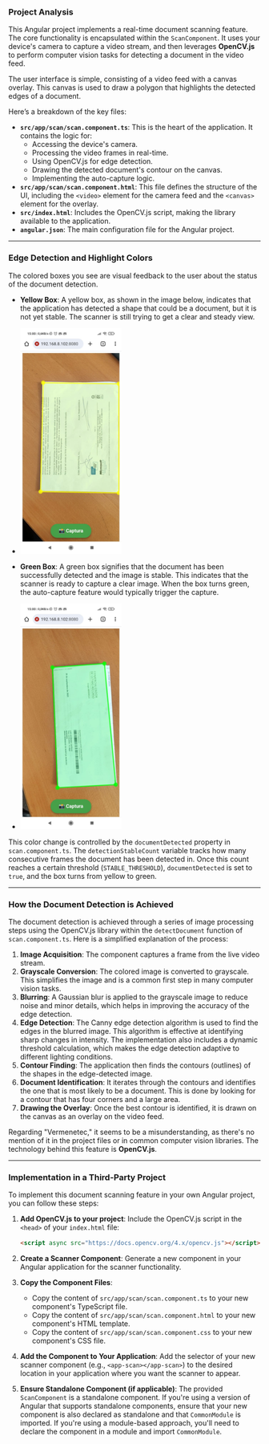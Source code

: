 ### **Project Analysis**

This Angular project implements a real-time document scanning feature. The core functionality is encapsulated within the `ScanComponent`. It uses your device's camera to capture a video stream, and then leverages **OpenCV.js** to perform computer vision tasks for detecting a document in the video feed.

The user interface is simple, consisting of a video feed with a canvas overlay. This canvas is used to draw a polygon that highlights the detected edges of a document.

Here’s a breakdown of the key files:

  * **`src/app/scan/scan.component.ts`**: This is the heart of the application. It contains the logic for:
      * Accessing the device's camera.
      * Processing the video frames in real-time.
      * Using OpenCV.js for edge detection.
      * Drawing the detected document's contour on the canvas.
      * Implementing the auto-capture logic.
  * **`src/app/scan/scan.component.html`**: This file defines the structure of the UI, including the `<video>` element for the camera feed and the `<canvas>` element for the overlay.
  * **`src/index.html`**: Includes the OpenCV.js script, making the library available to the application.
  * **`angular.json`**: The main configuration file for the Angular project.

-----

### **Edge Detection and Highlight Colors**

The colored boxes you see are visual feedback to the user about the status of the document detection.

  * **Yellow Box**: A yellow box, as shown in the image below, indicates that the application has detected a shape that could be a document, but it is not yet stable. The scanner is still trying to get a clear and steady view.
  * <img src="docu-scan-app\img\captura_Edge_Detection_1_yellow.jpeg" height="450" >

  * **Green Box**: A green box signifies that the document has been successfully detected and the image is stable. This indicates that the scanner is ready to capture a clear image. When the box turns green, the auto-capture feature would typically trigger the capture.
  * <img src="docu-scan-app\img\captura_Edge_Detection_2_gren.jpeg" height="450" >

This color change is controlled by the `documentDetected` property in `scan.component.ts`. The `detectionStableCount` variable tracks how many consecutive frames the document has been detected in. Once this count reaches a certain threshold (`STABLE_THRESHOLD`), `documentDetected` is set to `true`, and the box turns from yellow to green.

-----

### **How the Document Detection is Achieved**

The document detection is achieved through a series of image processing steps using the OpenCV.js library within the `detectDocument` function of `scan.component.ts`. Here is a simplified explanation of the process:

1.  **Image Acquisition**: The component captures a frame from the live video stream.
2.  **Grayscale Conversion**: The colored image is converted to grayscale. This simplifies the image and is a common first step in many computer vision tasks.
3.  **Blurring**: A Gaussian blur is applied to the grayscale image to reduce noise and minor details, which helps in improving the accuracy of the edge detection.
4.  **Edge Detection**: The Canny edge detection algorithm is used to find the edges in the blurred image. This algorithm is effective at identifying sharp changes in intensity. The implementation also includes a dynamic threshold calculation, which makes the edge detection adaptive to different lighting conditions.
5.  **Contour Finding**: The application then finds the contours (outlines) of the shapes in the edge-detected image.
6.  **Document Identification**: It iterates through the contours and identifies the one that is most likely to be a document. This is done by looking for a contour that has four corners and a large area.
7.  **Drawing the Overlay**: Once the best contour is identified, it is drawn on the canvas as an overlay on the video feed.

Regarding "Vermenetec," it seems to be a misunderstanding, as there's no mention of it in the project files or in common computer vision libraries. The technology behind this feature is **OpenCV.js**.

-----

### **Implementation in a Third-Party Project**

To implement this document scanning feature in your own Angular project, you can follow these steps:

1.  **Add OpenCV.js to your project**: Include the OpenCV.js script in the `<head>` of your `index.html` file:

    ```html
    <script async src="https://docs.opencv.org/4.x/opencv.js"></script>
    ```

2.  **Create a Scanner Component**: Generate a new component in your Angular application for the scanner functionality.

3.  **Copy the Component Files**:

      * Copy the content of `src/app/scan/scan.component.ts` to your new component's TypeScript file.
      * Copy the content of `src/app/scan/scan.component.html` to your new component's HTML template.
      * Copy the content of `src/app/scan/scan.component.css` to your new component's CSS file.

4.  **Add the Component to Your Application**: Add the selector of your new scanner component (e.g., `<app-scan></app-scan>`) to the desired location in your application where you want the scanner to appear.

5.  **Ensure Standalone Component (if applicable)**: The provided `ScanComponent` is a standalone component. If you're using a version of Angular that supports standalone components, ensure that your new component is also declared as standalone and that `CommonModule` is imported. If you're using a module-based approach, you'll need to declare the component in a module and import `CommonModule`.
